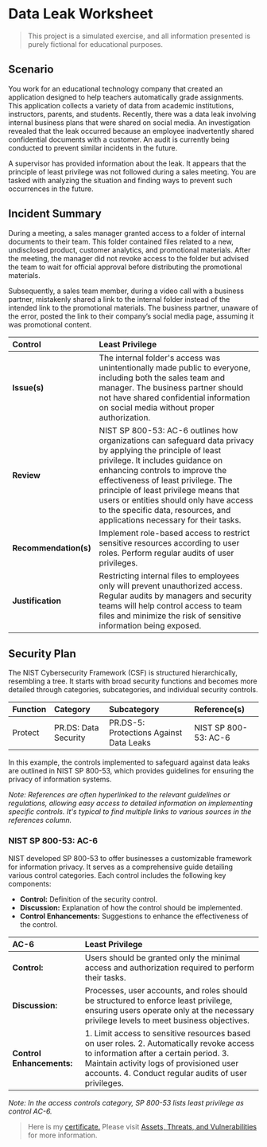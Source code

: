 # Data Leak Worksheet

> This project is a simulated exercise, and all information presented is purely fictional for educational purposes.

## Scenario

You work for an educational technology company that created an application designed to help teachers automatically grade assignments. This application collects a variety of data from academic institutions, instructors, parents, and students. Recently, there was a data leak involving internal business plans that were shared on social media. An investigation revealed that the leak occurred because an employee inadvertently shared confidential documents with a customer. An audit is currently being conducted to prevent similar incidents in the future.

A supervisor has provided information about the leak. It appears that the principle of least privilege was not followed during a sales meeting. You are tasked with analyzing the situation and finding ways to prevent such occurrences in the future.

## Incident Summary

During a meeting, a sales manager granted access to a folder of internal documents to their team. This folder contained files related to a new, undisclosed product, customer analytics, and promotional materials. After the meeting, the manager did not revoke access to the folder but advised the team to wait for official approval before distributing the promotional materials.

Subsequently, a sales team member, during a video call with a business partner, mistakenly shared a link to the internal folder instead of the intended link to the promotional materials. The business partner, unaware of the error, posted the link to their company’s social media page, assuming it was promotional content.

| **Control** | **Least Privilege** |
|:---|:---|
| **Issue(s)** | The internal folder's access was unintentionally made public to everyone, including both the sales team and manager. The business partner should not have shared confidential information on social media without proper authorization. |
| **Review** | NIST SP 800-53: AC-6 outlines how organizations can safeguard data privacy by applying the principle of least privilege. It includes guidance on enhancing controls to improve the effectiveness of least privilege. The principle of least privilege means that users or entities should only have access to the specific data, resources, and applications necessary for their tasks.|
| **Recommendation(s)** | Implement role-based access to restrict sensitive resources according to user roles. Perform regular audits of user privileges. |
| **Justification** | Restricting internal files to employees only will prevent unauthorized access. Regular audits by managers and security teams will help control access to team files and minimize the risk of sensitive information being exposed. |

## Security Plan 

The NIST Cybersecurity Framework (CSF) is structured hierarchically, resembling a tree. It starts with broad security functions and becomes more detailed through categories, subcategories, and individual security controls.

| **Function** | **Category** | **Subcategory** | **Reference(s)** |
|:---|:---|:---|:---|
| Protect | PR.DS: Data Security | PR.DS-5: Protections Against Data Leaks |NIST SP 800-53: AC-6|


In this example, the controls implemented to safeguard against data leaks are outlined in NIST SP 800-53, which provides guidelines for ensuring the privacy of information systems.

*Note: References are often hyperlinked to the relevant guidelines or regulations, allowing easy access to detailed information on implementing specific controls. It's typical to find multiple links to various sources in the references column.*


### NIST SP 800-53: AC-6

NIST developed SP 800-53 to offer businesses a customizable framework for information privacy. It serves as a comprehensive guide detailing various control categories. Each control includes the following key components:

- **Control:** Definition of the security control.
- **Discussion:** Explanation of how the control should be implemented.
- **Control Enhancements:** Suggestions to enhance the effectiveness of the control.

| **AC-6** | **Least Privilege**|
|:---|:---|
| **Control:** | Users should be granted only the minimal access and authorization required to perform their tasks.|
| **Discussion:** | Processes, user accounts, and roles should be structured to enforce least privilege, ensuring users operate only at the necessary privilege levels to meet business objectives. |
| **Control Enhancements:** | 1. Limit access to sensitive resources based on user roles. 2. Automatically revoke access to information after a certain period. 3. Maintain activity logs of provisioned user accounts. 4. Conduct regular audits of user privileges.| 

*Note: In the access controls category, SP 800-53 lists least privilege as control AC-6.*

> Here is my [certificate.](https://www.coursera.org/account/accomplishments/certificate/B258J22VCWY2) Please visit [Assets, Threats, and Vulnerabilities](https://www.coursera.org/learn/assets-threats-and-vulnerabilities?specialization=google-cybersecurity) for more information.
